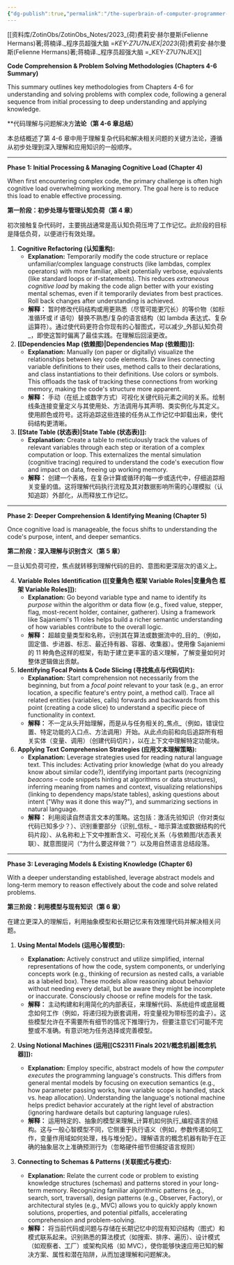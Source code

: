 ```yaml
---
{"dg-publish":true,"permalink":"/the-superbrain-of-computer-programmer-flow/"}
---
```



[[资料库/ZotinObs/ZotinObs_Notes/2023_(荷)费莉安·赫尔曼斯(Felienne Hermans)著;蒋楠译._程序员超强大脑 =_KEY-Z7U7NJEX\|2023_(荷)费莉安·赫尔曼斯(Felienne Hermans)著;蒋楠译._程序员超强大脑 =_KEY-Z7U7NJEX]]

**Code Comprehension & Problem Solving Methodologies (Chapters 4-6 Summary)**

This summary outlines key methodologies from Chapters 4-6 for understanding and solving problems with complex code, following a general sequence from initial processing to deep understanding and applying knowledge.

**代码理解与问题解决方****法论（第 4-6 章总结）****

本总结概述了第 4-6 章中用于理解复杂代码和解决相关问题的关键方法论，遵循从初步处理到深入理解和应用知识的一般顺序。

---

**Phase 1: Initial Processing & Managing Cognitive Load (Chapter 4)**

When first encountering complex code, the primary challenge is often high cognitive load overwhelming working memory. The goal here is to reduce this load to enable effective processing.

**第一阶段：初步处理与管理认知负荷（第 4 章）**

初次接触复杂代码时，主要挑战通常是高认知负荷压垮了工作记忆。此阶段的目标是降低负荷，以便进行有效处理。

1. **Cognitive Refactoring (认知重构):**
    - **Explanation:** Temporarily modify the code structure or replace unfamiliar/complex language constructs (like lambdas, complex operators) with more familiar, albeit potentially verbose, equivalents (like standard loops or if-statements). This reduces _extraneous cognitive load_ by making the code align better with your existing mental schemas, even if it temporarily deviates from best practices. Roll back changes after understanding is achieved.
    - **解释：** 暂时修改代码结构或用更熟悉（尽管可能更冗长）的等价物（如标准循环或 if 语句）替换不熟悉/复杂的语言结构（如 lambda 表达式、复杂运算符）。通过使代码更符合你现有的心智图式，可以减少_外部认知负荷_，即使这暂时偏离了最佳实践。在理解后回滚更改。
2. **[[Dependencies Map (依赖图)\|Dependencies Map (依赖图)]]:**
    - **Explanation:** Manually (on paper or digitally) visualize the relationships between key code elements. Draw lines connecting variable definitions to their uses, method calls to their declarations, and class instantiations to their definitions. Use colors or symbols. This offloads the task of tracking these connections from working memory, making the code's structure more apparent.
    - **解释：** 手动（在纸上或数字方式）可视化关键代码元素之间的关系。绘制线条连接变量定义与其使用处、方法调用与其声明、类实例化与其定义。使用颜色或符号。这将追踪这些连接的任务从工作记忆中卸载出来，使代码结构更清晰。
3. **[[State Table (状态表)\|State Table (状态表)]]:**
    - **Explanation:** Create a table to meticulously track the values of relevant variables through each step or iteration of a complex computation or loop. This externalizes the mental simulation (cognitive tracing) required to understand the code's execution flow and impact on data, freeing up working memory.
    - **解释：** 创建一个表格，在复杂计算或循环的每一步或迭代中，仔细追踪相关变量的值。这将理解代码执行流程及其对数据影响所需的心理模拟（认知追踪）外部化，从而释放工作记忆。

---

**Phase 2: Deeper Comprehension & Identifying Meaning (Chapter 5)**

Once cognitive load is manageable, the focus shifts to understanding the code's purpose, intent, and deeper semantics.

**第二阶段：深入理解与识别含义（第 5 章）**

一旦认知负荷可控，焦点就转移到理解代码的目的、意图和更深层次的语义上。

4. **Variable Roles Identification ([[变量角色 框架 Variable Roles\|变量角色 框架 Variable Roles]]):**
    - **Explanation:** Go beyond variable type and name to identify its _purpose_ within the algorithm or data flow (e.g., fixed value, stepper, flag, most-recent holder, container, gatherer). Using a framework like Sajaniemi's 11 roles helps build a richer semantic understanding of how variables contribute to the overall logic.
    - **解释：** 超越变量类型和名称，识别其在算法或数据流中的_目的_（例如，固定值、步进器、标志、最近持有器、容器、收集器）。使用像 Sajaniemi 的 11 种角色这样的框架，有助于建立更丰富的语义理解，了解变量如何对整体逻辑做出贡献。
5. **Identifying Focal Points & Code Slicing (寻找焦点与代码切片):**
    - **Explanation:** Start comprehension not necessarily from the beginning, but from a _focal point_ relevant to your task (e.g., an error location, a specific feature's entry point, a method call). Trace all related entities (variables, calls) forwards and backwards from this point (creating a code slice) to understand a specific piece of functionality in context.
    - **解释：** 不一定从头开始理解，而是从与任务相关的_焦点_（例如，错误位置、特定功能的入口点、方法调用）开始。从此点向前和向后追踪所有相关实体（变量、调用）（创建代码切片），以在上下文中理解特定功能块。
6. **Applying Text Comprehension Strategies (应用文本理解策略):**
    - **Explanation:** Leverage strategies used for reading natural language text. This includes: Activating prior knowledge (what do you already know about similar code?), identifying important parts (recognizing _beacons_ – code snippets hinting at algorithms or data structures), inferring meaning from names and context, visualizing relationships (linking to dependency maps/state tables), asking questions about intent ("Why was it done this way?"), and summarizing sections in natural language.
    - **解释：** 利用阅读自然语言文本的策略。这包括：激活先验知识（你对类似代码已知多少？）、识别重要部分（识别_信标_ - 暗示算法或数据结构的代码片段）、从名称和上下文中推断含义、可视化关系（与依赖图/状态表关联）、就意图提问（“为什么要这样做？”）以及用自然语言总结段落。

---

**Phase 3: Leveraging Models & Existing Knowledge (Chapter 6)**

With a deeper understanding established, leverage abstract models and long-term memory to reason effectively about the code and solve related problems.

**第三阶段：利用模型与现有知识（第 6 章）**

在建立更深入的理解后，利用抽象模型和长期记忆来有效推理代码并解决相关问题。

1. **Using Mental Models (运用心智模型):**
    - **Explanation:** Actively construct and utilize simplified, internal representations of how the code, system components, or underlying concepts work (e.g., thinking of recursion as nested calls, a variable as a labeled box). These models allow reasoning about behavior without needing every detail, but be aware they might be incomplete or inaccurate. Consciously choose or refine models for the task.
    - **解释：** 主动构建和利用简化的内部表征，来理解代码、系统组件或底层概念如何工作（例如，将递归视为嵌套调用，将变量视为带标签的盒子）。这些模型允许在不需要所有细节的情况下推理行为，但要注意它们可能不完整或不准确。有意识地为任务选择或完善模型。
2. **Using Notional Machines (运用[[CS2311 Finals 2021/概念机器\|概念机器]]):**
    - **Explanation:** Employ specific, abstract models of how the _computer executes_ the programming language's constructs. This differs from general mental models by focusing on execution semantics (e.g., how parameter passing works, how variable scope is handled, stack vs. heap allocation). Understanding the language's notional machine helps predict behavior accurately at the right level of abstraction (ignoring hardware details but capturing language rules).
    - **解释：** 运用特定的、抽象的模型来理解_计算机如何执行_编程语言的结构。这与一般心智模型不同，它侧重于执行语义（例如，参数传递如何工作，变量作用域如何处理，栈与堆分配）。理解语言的概念机器有助于在正确的抽象层次上准确预测行为（忽略硬件细节但捕捉语言规则）
	
	





3. **Connecting to Schemas & Patterns (关联图式与模式):**
    - **Explanation:** Relate the current code or problem to existing knowledge structures (schemas) and patterns stored in your long-term memory. Recognizing familiar algorithmic patterns (e.g., search, sort, traversal), design patterns (e.g., Observer, Factory), or architectural styles (e.g., MVC) allows you to quickly apply known solutions, properties, and potential pitfalls, accelerating comprehension and problem-solving.
    - **解释：** 将当前代码或问题与存储在长期记忆中的现有知识结构（图式）和模式联系起来。识别熟悉的算法模式（如搜索、排序、遍历）、设计模式（如观察者、工厂）或架构风格（如 MVC），使你能够快速应用已知的解决方案、属性和潜在陷阱，从而加速理解和问题解决。